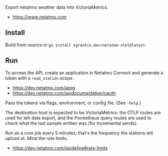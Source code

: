 Export netatmo weather data into VictoriaMetrics.

- https://www.netatmo.com

## Install

Build from source or `go install sgrankin.dev/netatmo-otel@latest`.

## Run

To access the API, create an application in Netatmo Connect and generate a token with a `read_station` scope.

- https://dev.netatmo.com/apps
- https://dev.netatmo.com/apidocumentation/oauth

Pass the tokens via flags, environment, or config file. (See `-help`.)

The destination host is expected to be VictoriaMetrics: the OTLP routes are used for teh data export, and the Prometheus query routes are used to check what the last sample written was (for incremental sends).

Run as a cron job every 5 minutes; that's the frequency the stations will upload at. Mind the rate limits.

- https://dev.netatmo.com/guideline#rate-limits
